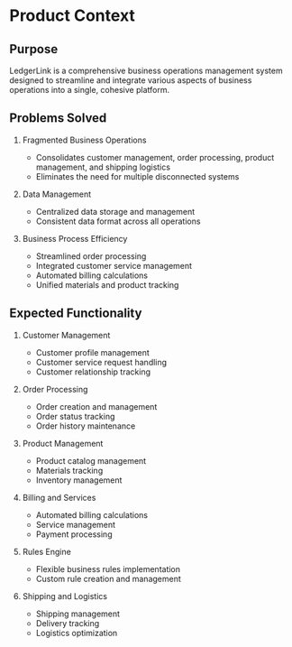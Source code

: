 # Product Context

## Purpose
LedgerLink is a comprehensive business operations management system designed to streamline and integrate various aspects of business operations into a single, cohesive platform.

## Problems Solved
1. Fragmented Business Operations
   - Consolidates customer management, order processing, product management, and shipping logistics
   - Eliminates the need for multiple disconnected systems
   
2. Data Management
   - Centralized data storage and management
   - Consistent data format across all operations
   
3. Business Process Efficiency
   - Streamlined order processing
   - Integrated customer service management
   - Automated billing calculations
   - Unified materials and product tracking

## Expected Functionality
1. Customer Management
   - Customer profile management
   - Customer service request handling
   - Customer relationship tracking

2. Order Processing
   - Order creation and management
   - Order status tracking
   - Order history maintenance

3. Product Management
   - Product catalog management
   - Materials tracking
   - Inventory management

4. Billing and Services
   - Automated billing calculations
   - Service management
   - Payment processing

5. Rules Engine
   - Flexible business rules implementation
   - Custom rule creation and management

6. Shipping and Logistics
   - Shipping management
   - Delivery tracking
   - Logistics optimization
